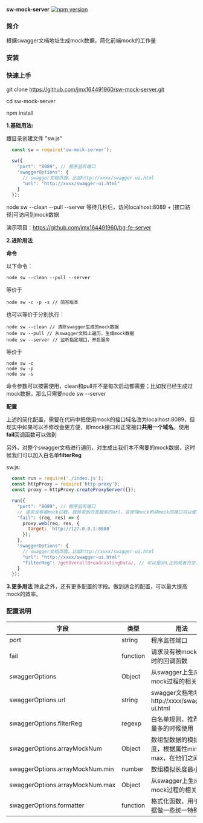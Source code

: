 **sw-mock-server**
[![npm version](https://img.shields.io/static/v1?label=npm&message=v2.0.0&color=blue)](https://www.npmjs.com/package/sw-mock-server)
### 简介

根据swagger文档地址生成mock数据，简化前端mock的工作量

### 安装

### 快速上手

git clone https://github.com/jmx164491960/sw-mock-server.git

cd sw-mock-server

npm install

**1.基础用法:**

跟目录创建文件 "sw.js"
```js
  const sw = require('sw-mock-server');
  
  sw({
    "port": "8089", // 程序监听端口
    "swaggerOptions": {
      // swagger文档页面，比如http://xxxx/swagger-ui.html
      "url": "http://xxxx/swagger-ui.html"
    }
  });
```
node sw --clean --pull --server
等待几秒后，访问localhost:8089 + [接口路径]可访问到mock数据

演示项目：https://github.com/jmx164491960/bg-fe-server


**2.进阶用法**

**命令**

以下命令：
```
node sw --clean --pull --server
```
等价于
```
node sw -c -p -s // 简写版本
```
也可以等价于分别执行：
```
node sw --clean // 清除swagger生成的mock数据
node sw --pull // 从swagger文档上遍历，生成mock数据
node sw --server // 监听指定端口，开启服务
```
等价于
```
node sw -c
node sw -p
node sw -s
```
命令参数可以按需使用，clean和pull并不是每次启动都需要；比如我已经生成过mock数据，那么只需要node sw --server

**配置**

上述的简化配置，需要在代码中把使用mock的接口域名改为localhost:8089，但现实中如果可以不修改会更方便，即mock接口和正常接口**共用一个域名**。使用**fail**回调函数可以做到

另外，对整个swagger文档进行遍历，对生成出我们本不需要的mock数据，这时候我们可以加入白名单**filterReg**


sw.js:
```js
  const run = require('./index.js');
  const httpProxy = require('http-proxy');
  const proxy = httpProxy.createProxyServer({});

  run({
    "port": "8089", // 程序监听端口
    // 请求没有被mock拦截，就转发到开发服务的url，这使得mock和非mock的接口可以使用同一个域名
    "fail": (req, res) => {
      proxy.web(req, res, {
        target: `http://127.0.0.1:8088`
      });
    },
    "swaggerOptions": {
      // swagger文档页面，比如http://xxxx/swagger-ui.html
      "url": "http://xxxx/swagger-ui.html"
      "filterReg": /getOverallBroadcastingData/, // 可以是URL正则或者为空，用于匹配swagger上的接口，如果空则匹配swagger上所有。
    }
  });

```

**3.更多用法**
除此之外，还有更多配置的字段。做到适合的配置，可以最大提高mock的效率。

### 配置说明


字段 | 类型 | 用法  
-|-|-
port | string | 程序监控端口 |
fail | function | 请求没有被mock拦截时的回调函数 |
swaggerOptions | Object | 从swagger上生成mock过程的相关配置 |
swaggerOptions.url | string | swagger文档地址，如http://xxxx/swagger-ui.html |
swaggerOptions.filterReg | regexp  | 白名单规则，推荐接口量多的时候使用 |
swaggerOptions.arrayMockNum | Object | 数组型数据的模拟长度，根据属性min-max，在他们之间随机 |
swaggerOptions.arrayMockNum.min | number | 数组模拟长度最小值 |
swaggerOptions.arrayMockNum.max | Object | 从swagger上生成mock过程的相关配置 |
swaggerOptions.formatter | function | 格式化函数，用于对数据做一些统一特殊处理 |
